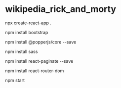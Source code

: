 # wikipedia_rick_and_morty
npx create-react-app .

npm install bootstrap

npm install @popperjs/core --save

npm install sass

npm install react-paginate --save

npm install react-router-dom

npm start
